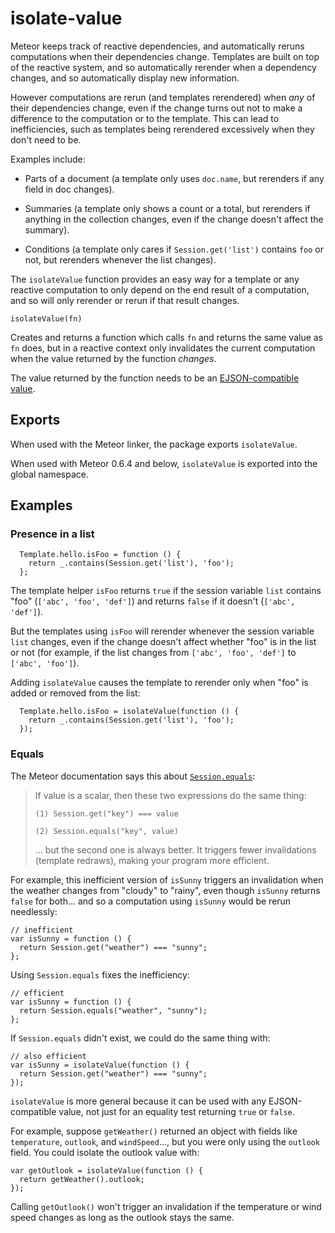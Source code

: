 # isolate-value

Meteor keeps track of reactive dependencies, and automatically reruns
computations when their dependencies change.  Templates are built on
top of the reactive system, and so automatically rerender when a
dependency changes, and so automatically display new information.

However computations are rerun (and templates rerendered) when *any*
of their dependencies change, even if the change turns out not to make
a difference to the computation or to the template.  This can lead to
inefficiencies, such as templates being rerendered excessively when they
don't need to be.

Examples include:

* Parts of a document (a template only uses `doc.name`, but rerenders
  if any field in doc changes).

* Summaries (a template only shows a count or a total, but rerenders
  if anything in the collection changes, even if the change doesn't
  affect the summary).

* Conditions (a template only cares if `Session.get('list')` contains
  `foo` or not, but rerenders whenever the list changes).

The `isolateValue` function provides an easy way for a template or any
reactive computation to only depend on the end result of a
computation, and so will only rerender or rerun if that result
changes.


```
isolateValue(fn)
```

Creates and returns a function which calls `fn` and returns the same
value as `fn` does, but in a reactive context only invalidates the
current computation when the value returned by the function *changes*.

The value returned by the function needs to be an [EJSON-compatible
value](http://docs.meteor.com/#ejson).


## Exports

When used with the Meteor linker, the package exports `isolateValue`.

When used with Meteor 0.6.4 and below, `isolateValue` is exported into
the global namespace.


## Examples

### Presence in a list

```
  Template.hello.isFoo = function () {
    return _.contains(Session.get('list'), 'foo');
  };
```

The template helper `isFoo` returns `true` if the session variable
`list` contains "foo" (`['abc', 'foo', 'def']`) and returns `false` if
it doesn't (`['abc', 'def']`).

But the templates using `isFoo` will rerender whenever the session
variable `list` changes, even if the change doesn't affect whether
"foo" is in the list or not (for example, if the list changes from
`['abc', 'foo', 'def']` to `['abc', 'foo']`).

Adding `isolateValue` causes the template to rerender only when "foo"
is added or removed from the list:

```
  Template.hello.isFoo = isolateValue(function () {
    return _.contains(Session.get('list'), 'foo');
  });
```


### Equals

The Meteor documentation says this about
[`Session.equals`](http://docs.meteor.com/#session_equals):

> If value is a scalar, then these two expressions do the same thing:
>
> `(1) Session.get("key") === value`
>
> `(2) Session.equals("key", value)`
>
> ... but the second one is always better. It triggers fewer
> invalidations (template redraws), making your program more
> efficient.


For example, this inefficient version of `isSunny` triggers an invalidation
when the weather changes from "cloudy" to "rainy", even though `isSunny`
returns `false` for both... and so a computation using `isSunny` would
be rerun needlessly:

```
// inefficient
var isSunny = function () {
  return Session.get("weather") === "sunny";
};
```


Using `Session.equals` fixes the inefficiency:

```
// efficient
var isSunny = function () {
  return Session.equals("weather", "sunny");
};

```


If `Session.equals` didn't exist, we could do the same thing with:

```
// also efficient
var isSunny = isolateValue(function () {
  return Session.get("weather") === "sunny";
});
```


`isolateValue` is more general because it can be used with any EJSON-compatible
value, not just for an equality test returning `true` or `false`.

For example, suppose `getWeather()` returned an object with fields like
`temperature`, `outlook`, and `windSpeed`..., but you were only using
the `outlook` field.  You could isolate the outlook value with:

```
var getOutlook = isolateValue(function () {
  return getWeather().outlook;
});
```

Calling `getOutlook()` won't trigger an invalidation if the temperature or
wind speed changes as long as the outlook stays the same.

